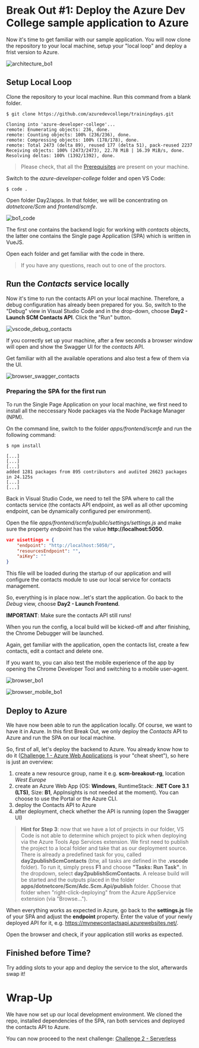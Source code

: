 # Break Out #1: Deploy the Azure Dev College sample application to Azure #

Now it's time to get familiar with our sample application. You will now clone the repository to your local machine, setup your "local loop" and deploy a frist version to Azure.

![architecture_bo1](./img/architecture_bo1.png "architecture_bo1")

## Setup Local Loop ##

Clone the repository to your local machine. Run this command from a blank folder.

```shell
$ git clone https://github.com/azuredevcollege/trainingdays.git

Cloning into 'azure-developer-college'...
remote: Enumerating objects: 236, done.
remote: Counting objects: 100% (236/236), done.
remote: Compressing objects: 100% (178/178), done.
remote: Total 2473 (delta 89), reused 177 (delta 51), pack-reused 2237
Receiving objects: 100% (2473/2473), 22.78 MiB | 16.39 MiB/s, done.
Resolving deltas: 100% (1392/1392), done.
```

> Please check, that all the [Prerequisites](challenge-0.md) are present on your machine.

Switch to the *azure-developer-college* folder and open VS Code:

```shell
$ code .
```

Open folder Day2/apps. In that folder, we will be concentrating on *dotnetcore/Scm* and *frontend/scmfe*.

![bo1_code](./img/bo1_code.png "bo1_code")

The first one contains the backend logic for working with *contacts* objects, the latter one contains the Single page Application (SPA) which is written in VueJS.

Open each folder and get familiar with the code in there.

> If you have any questions, reach out to one of the proctors.

## Run the *Contacts* service locally ##

Now it's time to run the contacts API on your local machine. Therefore, a debug configuration has already been prepared for you. So, switch to the "Debug" view in Visual Studio Code and in the drop-down, choose **Day2 - Launch SCM Contacts API**. Click the "Run" button.

![vscode_debug_contacts](./img/vscode_debug_contacts.png "vscode_debug_contacts")

If you correctly set up your machine, after a few seconds a browser window will open and show the Swagger UI for the *contacts* API.

Get familiar with all the available operations and also test a few of them via the UI.

![browser_swagger_contacts](./img/browser_swagger_contacts.png "browser_swagger_contacts")

### Preparing the SPA for the first run ###

To run the Single Page Application on your local machine, we first need to install all the neccessary Node packages via the Node Package Manager (NPM).

On the command line, switch to the folder *apps/frontend/scmfe* and run the following command:

```shell
$ npm install

[...]
[...]
[...]
added 1281 packages from 895 contributors and audited 26623 packages in 24.125s
[...]
[...]
```

Back in Visual Studio Code, we need to tell the SPA where to call the contacts service (the contacts API endpoint, as well as all other upcoming endpoint, can be dynamically configured per environment).

Open the file *apps/frontend/scmfe/public/settings/settings.js* and make sure the property *endpoint* has the value **http://localhost:5050**.

```json
var uisettings = {
    "endpoint": "http://localhost:5050/",
    "resourcesEndpoint": "",
    "aiKey": ""
}
```

This file will be loaded during the startup of our application and will configure the contacts module to use our local service for contacts management.

So, everything is in place now...let's start the application. Go back to the *Debug* view, choose **Day2 - Launch Frontend**.

**IMPORTANT**: Make sure the contacts API still runs!

When you run the config, a local build will be kicked-off and after finishing, the Chrome Debugger will be launched.

Again, get familiar with the application, open the contacts list, create a few contacts, edit a contact and delete one.

If you want to, you can also test the mobile experience of the app by opening the Chrome Developer Tool and switching to a mobile user-agent. 

![browser_bo1](./img/browser_bo1.png "browser_bo1")

![browser_mobile_bo1](./img/browser_mobile_bo1.png "browser_mobile_bo1")

## Deploy to Azure ##

We have now been able to run the application locally. Of course, we want to have it in Azure. In this first Break Out, we only deploy the *Contacts* API to Azure and run the SPA on our local machine.

So, first of all, let's deploy the backend to Azure. You already know how to do it ([Challenge 1 - Azure Web Applications](./challenge-1.md) is your "cheat sheet"), so here is just an overview:

1. create a new resource group, name it e.g. **scm-breakout-rg**, location *West Europe*
1. create an Azure Web App (OS: **Windows**, RuntimeStack: **.NET Core 3.1 (LTS)**, Size: **B1**, AppInsights is not needed at the moment). You can choose to use the Portal or the Azure CLI.
1. deploy the Contacts API to Azure
1. after deployment, check whether the API is running (open the Swagger UI)

> **Hint for Step 3**: now that we have a lot of projects in our folder, VS Code is not able to determine which project to pick when deploying via the Azure Tools App Services extension. We first need to publish the project to a local folder and take that as our deployment source. There is already a predefined task for you, called **day2publishScmContacts** (btw, all tasks are defined in the **.vscode** folder). To run it, simply press **F1** and choose **"Tasks: Run Task"**. In the dropdown, select **day2publishScmContacts**. A release build will be started and the outputs placed in the folder **apps/dotnetcore/Scm/Adc.Scm.Api/publish** folder. Choose that folder when "right-click-deploying" from the Azure AppService extension (via "Browse...").

When everything works as expected in Azure, go back to the **settings.js** file of your SPA and adjust the **endpoint** property. Enter the value of your newly deployed API for it, e.g. https://mynewcontactsapi.azurewebsites.net/.

Open the browser and check, if your application still works as expected.

## Finished before Time? ##

Try adding slots to your app and deploy the service to the slot, afterwards swap it!

# Wrap-Up #

We have now set up our local development environment. We cloned the repo, installed dependencies of the SPA, ran both services and deployed the contacts API to Azure.

You can now proceed to the next challenge: [Challenge 2 - Serverless](./challenge-2.md)
